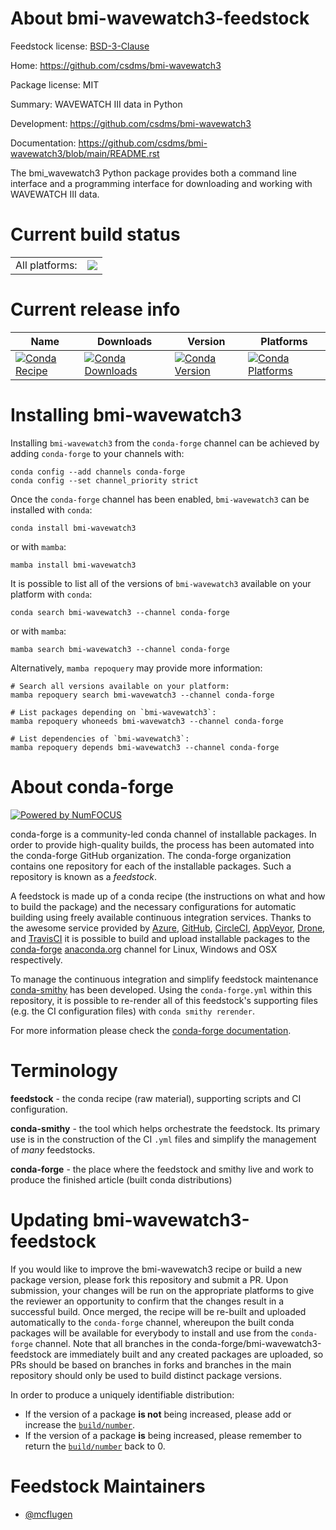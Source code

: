 About bmi-wavewatch3-feedstock
==============================

Feedstock license: [BSD-3-Clause](https://github.com/conda-forge/bmi-wavewatch3-feedstock/blob/main/LICENSE.txt)

Home: https://github.com/csdms/bmi-wavewatch3

Package license: MIT

Summary: WAVEWATCH III data in Python

Development: https://github.com/csdms/bmi-wavewatch3

Documentation: https://github.com/csdms/bmi-wavewatch3/blob/main/README.rst

The bmi_wavewatch3 Python package provides both a command line
interface and a programming interface for downloading and working
with WAVEWATCH III data.


Current build status
====================


<table><tr><td>All platforms:</td>
    <td>
      <a href="https://dev.azure.com/conda-forge/feedstock-builds/_build/latest?definitionId=16430&branchName=main">
        <img src="https://dev.azure.com/conda-forge/feedstock-builds/_apis/build/status/bmi-wavewatch3-feedstock?branchName=main">
      </a>
    </td>
  </tr>
</table>

Current release info
====================

| Name | Downloads | Version | Platforms |
| --- | --- | --- | --- |
| [![Conda Recipe](https://img.shields.io/badge/recipe-bmi--wavewatch3-green.svg)](https://anaconda.org/conda-forge/bmi-wavewatch3) | [![Conda Downloads](https://img.shields.io/conda/dn/conda-forge/bmi-wavewatch3.svg)](https://anaconda.org/conda-forge/bmi-wavewatch3) | [![Conda Version](https://img.shields.io/conda/vn/conda-forge/bmi-wavewatch3.svg)](https://anaconda.org/conda-forge/bmi-wavewatch3) | [![Conda Platforms](https://img.shields.io/conda/pn/conda-forge/bmi-wavewatch3.svg)](https://anaconda.org/conda-forge/bmi-wavewatch3) |

Installing bmi-wavewatch3
=========================

Installing `bmi-wavewatch3` from the `conda-forge` channel can be achieved by adding `conda-forge` to your channels with:

```
conda config --add channels conda-forge
conda config --set channel_priority strict
```

Once the `conda-forge` channel has been enabled, `bmi-wavewatch3` can be installed with `conda`:

```
conda install bmi-wavewatch3
```

or with `mamba`:

```
mamba install bmi-wavewatch3
```

It is possible to list all of the versions of `bmi-wavewatch3` available on your platform with `conda`:

```
conda search bmi-wavewatch3 --channel conda-forge
```

or with `mamba`:

```
mamba search bmi-wavewatch3 --channel conda-forge
```

Alternatively, `mamba repoquery` may provide more information:

```
# Search all versions available on your platform:
mamba repoquery search bmi-wavewatch3 --channel conda-forge

# List packages depending on `bmi-wavewatch3`:
mamba repoquery whoneeds bmi-wavewatch3 --channel conda-forge

# List dependencies of `bmi-wavewatch3`:
mamba repoquery depends bmi-wavewatch3 --channel conda-forge
```


About conda-forge
=================

[![Powered by
NumFOCUS](https://img.shields.io/badge/powered%20by-NumFOCUS-orange.svg?style=flat&colorA=E1523D&colorB=007D8A)](https://numfocus.org)

conda-forge is a community-led conda channel of installable packages.
In order to provide high-quality builds, the process has been automated into the
conda-forge GitHub organization. The conda-forge organization contains one repository
for each of the installable packages. Such a repository is known as a *feedstock*.

A feedstock is made up of a conda recipe (the instructions on what and how to build
the package) and the necessary configurations for automatic building using freely
available continuous integration services. Thanks to the awesome service provided by
[Azure](https://azure.microsoft.com/en-us/services/devops/), [GitHub](https://github.com/),
[CircleCI](https://circleci.com/), [AppVeyor](https://www.appveyor.com/),
[Drone](https://cloud.drone.io/welcome), and [TravisCI](https://travis-ci.com/)
it is possible to build and upload installable packages to the
[conda-forge](https://anaconda.org/conda-forge) [anaconda.org](https://anaconda.org/)
channel for Linux, Windows and OSX respectively.

To manage the continuous integration and simplify feedstock maintenance
[conda-smithy](https://github.com/conda-forge/conda-smithy) has been developed.
Using the ``conda-forge.yml`` within this repository, it is possible to re-render all of
this feedstock's supporting files (e.g. the CI configuration files) with ``conda smithy rerender``.

For more information please check the [conda-forge documentation](https://conda-forge.org/docs/).

Terminology
===========

**feedstock** - the conda recipe (raw material), supporting scripts and CI configuration.

**conda-smithy** - the tool which helps orchestrate the feedstock.
                   Its primary use is in the construction of the CI ``.yml`` files
                   and simplify the management of *many* feedstocks.

**conda-forge** - the place where the feedstock and smithy live and work to
                  produce the finished article (built conda distributions)


Updating bmi-wavewatch3-feedstock
=================================

If you would like to improve the bmi-wavewatch3 recipe or build a new
package version, please fork this repository and submit a PR. Upon submission,
your changes will be run on the appropriate platforms to give the reviewer an
opportunity to confirm that the changes result in a successful build. Once
merged, the recipe will be re-built and uploaded automatically to the
`conda-forge` channel, whereupon the built conda packages will be available for
everybody to install and use from the `conda-forge` channel.
Note that all branches in the conda-forge/bmi-wavewatch3-feedstock are
immediately built and any created packages are uploaded, so PRs should be based
on branches in forks and branches in the main repository should only be used to
build distinct package versions.

In order to produce a uniquely identifiable distribution:
 * If the version of a package **is not** being increased, please add or increase
   the [``build/number``](https://docs.conda.io/projects/conda-build/en/latest/resources/define-metadata.html#build-number-and-string).
 * If the version of a package **is** being increased, please remember to return
   the [``build/number``](https://docs.conda.io/projects/conda-build/en/latest/resources/define-metadata.html#build-number-and-string)
   back to 0.

Feedstock Maintainers
=====================

* [@mcflugen](https://github.com/mcflugen/)

